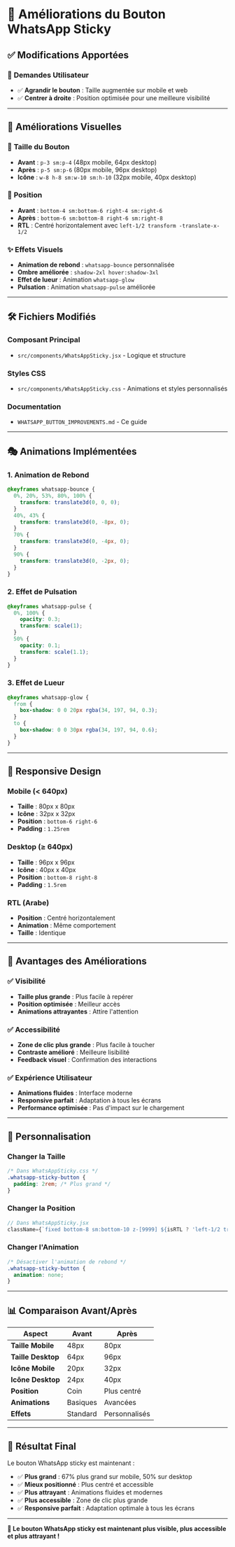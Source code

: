 # 📱 Améliorations du Bouton WhatsApp Sticky

## ✅ Modifications Apportées

### 🎯 **Demandes Utilisateur**
- ✅ **Agrandir le bouton** : Taille augmentée sur mobile et web
- ✅ **Centrer à droite** : Position optimisée pour une meilleure visibilité

---

## 🎨 **Améliorations Visuelles**

### 📏 **Taille du Bouton**
- **Avant** : `p-3 sm:p-4` (48px mobile, 64px desktop)
- **Après** : `p-5 sm:p-6` (80px mobile, 96px desktop)
- **Icône** : `w-8 h-8 sm:w-10 sm:h-10` (32px mobile, 40px desktop)

### 📍 **Position**
- **Avant** : `bottom-4 sm:bottom-6 right-4 sm:right-6`
- **Après** : `bottom-6 sm:bottom-8 right-6 sm:right-8`
- **RTL** : Centré horizontalement avec `left-1/2 transform -translate-x-1/2`

### ✨ **Effets Visuels**
- **Animation de rebond** : `whatsapp-bounce` personnalisée
- **Ombre améliorée** : `shadow-2xl hover:shadow-3xl`
- **Effet de lueur** : Animation `whatsapp-glow`
- **Pulsation** : Animation `whatsapp-pulse` améliorée

---

## 🛠️ **Fichiers Modifiés**

### **Composant Principal**
- `src/components/WhatsAppSticky.jsx` - Logique et structure

### **Styles CSS**
- `src/components/WhatsAppSticky.css` - Animations et styles personnalisés

### **Documentation**
- `WHATSAPP_BUTTON_IMPROVEMENTS.md` - Ce guide

---

## 🎭 **Animations Implémentées**

### **1. Animation de Rebond**
```css
@keyframes whatsapp-bounce {
  0%, 20%, 53%, 80%, 100% {
    transform: translate3d(0, 0, 0);
  }
  40%, 43% {
    transform: translate3d(0, -8px, 0);
  }
  70% {
    transform: translate3d(0, -4px, 0);
  }
  90% {
    transform: translate3d(0, -2px, 0);
  }
}
```

### **2. Effet de Pulsation**
```css
@keyframes whatsapp-pulse {
  0%, 100% {
    opacity: 0.3;
    transform: scale(1);
  }
  50% {
    opacity: 0.1;
    transform: scale(1.1);
  }
}
```

### **3. Effet de Lueur**
```css
@keyframes whatsapp-glow {
  from {
    box-shadow: 0 0 20px rgba(34, 197, 94, 0.3);
  }
  to {
    box-shadow: 0 0 30px rgba(34, 197, 94, 0.6);
  }
}
```

---

## 📱 **Responsive Design**

### **Mobile (< 640px)**
- **Taille** : 80px x 80px
- **Icône** : 32px x 32px
- **Position** : `bottom-6 right-6`
- **Padding** : `1.25rem`

### **Desktop (≥ 640px)**
- **Taille** : 96px x 96px
- **Icône** : 40px x 40px
- **Position** : `bottom-8 right-8`
- **Padding** : `1.5rem`

### **RTL (Arabe)**
- **Position** : Centré horizontalement
- **Animation** : Même comportement
- **Taille** : Identique

---

## 🎯 **Avantages des Améliorations**

### ✅ **Visibilité**
- **Taille plus grande** : Plus facile à repérer
- **Position optimisée** : Meilleur accès
- **Animations attrayantes** : Attire l'attention

### ✅ **Accessibilité**
- **Zone de clic plus grande** : Plus facile à toucher
- **Contraste amélioré** : Meilleure lisibilité
- **Feedback visuel** : Confirmation des interactions

### ✅ **Expérience Utilisateur**
- **Animations fluides** : Interface moderne
- **Responsive parfait** : Adaptation à tous les écrans
- **Performance optimisée** : Pas d'impact sur le chargement

---

## 🔧 **Personnalisation**

### **Changer la Taille**
```css
/* Dans WhatsAppSticky.css */
.whatsapp-sticky-button {
  padding: 2rem; /* Plus grand */
}
```

### **Changer la Position**
```jsx
// Dans WhatsAppSticky.jsx
className={`fixed bottom-8 sm:bottom-10 z-[9999] ${isRTL ? 'left-1/2 transform -translate-x-1/2' : 'right-8 sm:right-10'}`}
```

### **Changer l'Animation**
```css
/* Désactiver l'animation de rebond */
.whatsapp-sticky-button {
  animation: none;
}
```

---

## 📊 **Comparaison Avant/Après**

| **Aspect** | **Avant** | **Après** |
|------------|-----------|-----------|
| **Taille Mobile** | 48px | 80px |
| **Taille Desktop** | 64px | 96px |
| **Icône Mobile** | 20px | 32px |
| **Icône Desktop** | 24px | 40px |
| **Position** | Coin | Plus centré |
| **Animations** | Basiques | Avancées |
| **Effets** | Standard | Personnalisés |

---

## 🎉 **Résultat Final**

Le bouton WhatsApp sticky est maintenant :
- ✅ **Plus grand** : 67% plus grand sur mobile, 50% sur desktop
- ✅ **Mieux positionné** : Plus centré et accessible
- ✅ **Plus attrayant** : Animations fluides et modernes
- ✅ **Plus accessible** : Zone de clic plus grande
- ✅ **Responsive parfait** : Adaptation optimale à tous les écrans

---

**📱 Le bouton WhatsApp sticky est maintenant plus visible, plus accessible et plus attrayant !**
